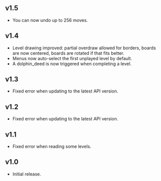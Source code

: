 ## v1.5
- You can now undo up to 256 moves.

## v1.4
- Level drawing improved: partial overdraw allowed for borders, boards are now centered, boards are rotated if that fits better.
- Menus now auto-select the first unplayed level by default.
- A dolphin_deed is now triggered when completing a level.

## v1.3
- Fixed error when updating to the latest API version.

## v1.2
- Fixed error when updating to the latest API version.

## v1.1
- Fixed error when reading some levels.

## v1.0
- Initial release.
